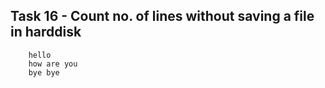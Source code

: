 ## **Task 16 - Count no. of lines without saving a file in harddisk**

```wc -l  
    hello
    how are you
    bye bye  
